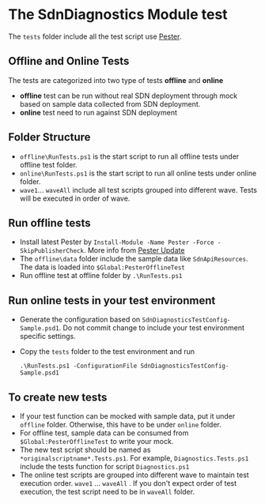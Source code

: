 # The SdnDiagnostics Module test

The `tests` folder include all the test script use [Pester](https://github.com/pester/Pester). 

## Offline and Online Tests

The tests are categorized into two type of tests **offline** and **online**

- **offline** test can be run without real SDN deployment through mock based on sample data collected from SDN deployment. 
- **online** test need to run against SDN deployment

## Folder Structure 
- `offline\RunTests.ps1` is the start script to run all offline tests under offline test folder. 
- `online\RunTests.ps1` is the start script to run all online tests under online folder. 
- `wave1`... `waveAll` include all test scripts grouped into different wave. Tests will be executed in order of wave.

## Run offline tests
- Install latest Pester by `Install-Module -Name Pester -Force -SkipPublisherCheck`. More info from [Pester Update](https://pester-docs.netlify.app/docs/introduction/installation)
- The `offline\data` folder include the sample data like `SdnApiResources`. The data is loaded into `$Global:PesterOfflineTest`
- Run offline test at offline folder by `.\RunTests.ps1`

## Run online tests in your test environment

- Generate the configuration based on `SdnDiagnosticsTestConfig-Sample.psd1`. Do not commit change to include your test environment specific settings. 
- Copy the `tests` folder to the test environment and run
  
  `.\RunTests.ps1 -ConfigurationFile SdnDiagnosticsTestConfig-Sample.psd1`

## To create new tests

- If your test function can be mocked with sample data, put it under `offline` folder. Otherwise, this have to be under `online` folder.
- For offline test, sample data can be consumed from `$Global:PesterOfflineTest` to write your mock.
- The new test script should be named as `*originalscriptname*.Tests.ps1`. For example, `Diagnostics.Tests.ps1` include the tests function for script `Diagnostics.ps1`
- The online test scripts are grouped into different wave to maintain test execution order. `wave1` ... `waveAll` . If you don't expect order of test execution, the test script need to be in `waveAll` folder.
  